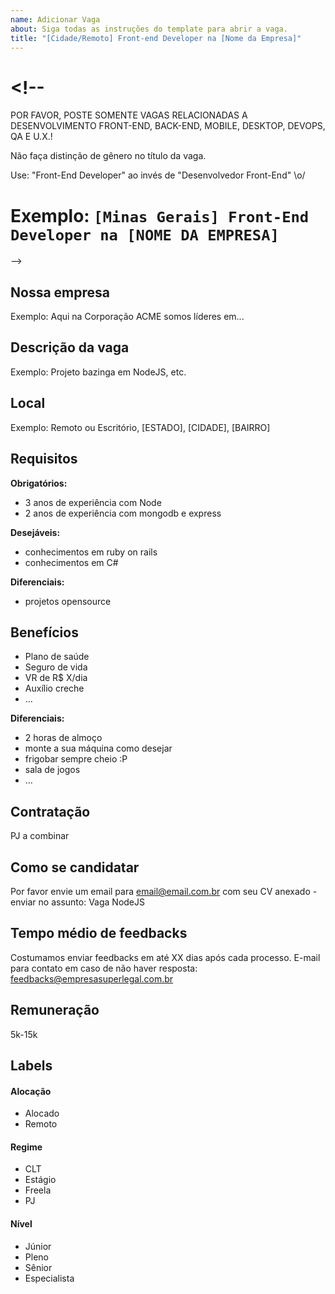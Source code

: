```yaml
---
name: Adicionar Vaga
about: Siga todas as instruções do template para abrir a vaga.
title: "[Cidade/Remoto] Front-end Developer na [Nome da Empresa]"
---
```


# <!--

POR FAVOR, POSTE SOMENTE VAGAS RELACIONADAS A DESENVOLVIMENTO FRONT-END, BACK-END, MOBILE, DESKTOP, DEVOPS, QA E U.X.!

Não faça distinção de gênero no título da vaga.

Use: "Front-End Developer" ao invés de
"Desenvolvedor Front-End" \o/

# Exemplo: `[Minas Gerais] Front-End Developer na [NOME DA EMPRESA]`

-->

## Nossa empresa

Exemplo: Aqui na Corporação ACME somos líderes em...

## Descrição da vaga

Exemplo: Projeto bazinga em NodeJS, etc.

## Local

Exemplo: Remoto ou Escritório, [ESTADO], [CIDADE], [BAIRRO]

## Requisitos

**Obrigatórios:**

- 3 anos de experiência com Node
- 2 anos de experiência com mongodb e express

**Desejáveis:**

- conhecimentos em ruby on rails
- conhecimentos em C#

**Diferenciais:**

- projetos opensource

## Benefícios

- Plano de saúde
- Seguro de vida
- VR de R\$ X/dia
- Auxílio creche
- ...

**Diferenciais:**

- 2 horas de almoço
- monte a sua máquina como desejar
- frigobar sempre cheio :P
- sala de jogos
- ...

## Contratação

PJ a combinar

## Como se candidatar

Por favor envie um email para email@email.com.br com seu CV anexado - enviar no assunto: Vaga NodeJS

## Tempo médio de feedbacks

Costumamos enviar feedbacks em até XX dias após cada processo.
E-mail para contato em caso de não haver resposta: feedbacks@empresasuperlegal.com.br

## Remuneração

5k-15k

## Labels

<!-- retire os labels que não fazem sentido à vaga -->

#### Alocação

- Alocado
- Remoto

#### Regime

- CLT
- Estágio
- Freela
- PJ

#### Nível

- Júnior
- Pleno
- Sênior
- Especialista
